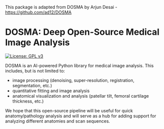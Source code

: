 This package is adapted from DOSMA by Arjun Desai - https://github.com/ad12/DOSMA

# DOSMA: Deep Open-Source Medical Image Analysis
[![License: GPL v3](https://img.shields.io/badge/License-GPLv3-blue.svg)](https://www.gnu.org/licenses/gpl-3.0)

DOSMA is an AI-powered Python library for medical image analysis. This includes, but is not limited to:
- image processing (denoising, super-resolution, registration, segmentation, etc.)
- quantitative fitting and image analysis
- anatomical visualization and analysis (patellar tilt, femoral cartilage thickness, etc.)

We hope that this open-source pipeline will be useful for quick anatomy/pathology analysis and will serve as a hub for adding support for analyzing different anatomies and scan sequences.

